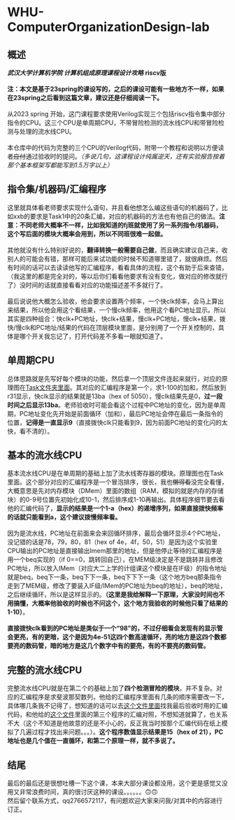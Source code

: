 # WHU-ComputerOrganizationDesign-lab
## 概述
***武汉大学计算机学院 计算机组成原理课程设计攻略***   **riscv版**<br>
<br>
**注：本文是基于23spring的课设写的，之后的课设可能有一些地方不一样，如果在23spring之后看到这篇文章，建议还是仔细阅读一下。**<br>
<br>
从2023 spring 开始，这门课程要求使用Verilog实现三个包括riscv指令集中部分指令的CPU。这三个CPU是单周期CPU，不带冒险检测的流水线CPU和带冒险检测与处理的流水线CPU。<br>
<br>
本仓库中的代码为完整的三个CPU的Verilog代码，附带一个教程和说明以方便读者~~应付~~通过验收时的提问。*（多说几句，这课程设计纯属逆天，还有实验报告按着那个基本框架写都能写到1.5万字以上）*<br>
## 指令集/机器码/汇编程序
这里就具体看老师要求实现什么语句，并且看他想怎么编这些语句的机器码了，比如xxb的要求是Task1中的20条汇编，对应的机器码的方法也有他自己的做法。**注意：不同老师大概率不一样，比如我知道的fj班就使用了另一系列指令/机器码，这个写后面的模块大概率会用到，所以不同班很难一起做。**<br>
<br>
其他就没有什么特别好说的，**翻译转换一般需要自己做**，而且确实建议自己来，收别人的可能会有错，那样可能后来试功能的时候不知道哪里错了，就很麻烦。然后有时间的话可以去读读他写的汇编程序，看看具体的流程，这个有助于后来查错，（我这里的都是完全对的，等以后你们看看他要求有没有变化，做对应的修改就行了）没时间的话就直接看看对应的功能描述差不多就行了。<br>
<br>
最后说说他大概怎么验收，他会要求设置两个频率，一个快clk频率，会马上算出来结果，所以他会用这个看结果，一个慢clk频率，他用这个看PC地址显示。所以其实是四种组合：快clk+PC地址，快clk+结果，慢clk+PC地址，慢clk+结果，拨快/慢clk和PC地址/结果的代码在顶层模块里面，是分别用了一个开关控制的，具体是哪个开关我忘记了，打开代码差不多看一眼就知道了。<br>
## 单周期CPU
总体思路就是先写好每个模块的功能，然后拿一个顶层文件连起来就行，对应的原理图在[Task文件夹里面](https://github.com/bryceyin13/WHU-ComputerOrganizationDesign-lab/blob/main/Task/Task2%20SingleCycleCPU.pdf)。其对应的汇编程序是第一个，求1-100的加和，然后放到r31显示，快clk显示的结果就是13ba（hex of 5050），慢clk结果先是0，**过一段时间之后显示13ba**。老师验收时可能会看这个过程中PC地址的变化，因为是单周期，PC地址变化先开始是前面循环（加和），最后PC地址会停在最后一条指令的位置，**记得是一直显示9**（直接拨快clk只能看到9，因为前面PC地址的变化闪的太快，看不清的）。
## 基本的流水线CPU
基本流水线CPU是在单周期的基础上加了流水线寄存器的模块。原理图也在Task里面。这个部分对应的汇编程序是一个冒泡排序，很长，我也~~懒得看~~没完全看懂，大概意思是先对内存模块（DMem）里面的数组（RAM，模拟的就是内存的存储块）的0-9号位置先初始化成10-1，然后排序成1-10再输出。具体程序细节要去看他的汇编代码了，**显示的结果是一个1-a（hex）的递增序列，如果直接拨快频率的话就只能看到a，这个建议拨慢频率看。**<br>
<br>
因为是流水线，PC地址在前面来会来回循环排序，最后会循环显示4个PC地址，没记错的话是78，79，80，81（hex of 4e，4f，50，51）是因为这个实验里CPU输出的PC地址是直接输出Imem那里的地址，但是他停止等待的汇编程序是用一个beq实现的（if 0==0，跳转回自己），在MEM级决定是不是跳转并且修改PC地址，所以放入IMem（对应大二上学的计组课这个模块是在IF级）的指令地址就是beq，beq下一条，beq下下一条，beq下下下一条（这个地方beq那条指令走到了MEM级，修改了要装入IF级/IMem的PC地址为beq的地址），beq的地址，之后继续循环，所以是这样显示的。**（这里是我给解释一下原理，大家没时间也不用搞懂，大概率他验收的时候也不问这个，这个地方我验收的时候他只看了结果的1-10）**。<br>
<br>
**直接拨快clk看到的PC地址是类似于一个“98”的，不过仔细看会发现有的显示管会更亮，有的更暗，这个是因为4e-51这四个数高速循环，亮的地方是这四个数都要亮的数码管，暗的地方是这几个数字中有的要亮，有的不要亮的数码管。**<br>
## 完整的流水线CPU
完整流水线CPU就是在第二个的基础上加了**四个检测冒险的模块**，并不复杂。对应的汇编程序是求斐波那契数列，他给的汇编程序里面有几条的顺序需要改一下，具体哪几条我不记得了，想知道的话可以去[这个文件里面](https://github.com/bryceyin13/WHU-ComputerOrganizationDesign-lab/blob/main/Final_Pipeline/IMem.v)找我最后验收时用的汇编代码，和他给的[这个文件](https://github.com/bryceyin13/WHU-ComputerOrganizationDesign-lab/blob/main/Task/Task1%20%E6%8C%87%E4%BB%A4%E7%B3%BB%E7%BB%9F%E4%B8%8E%E9%AA%8C%E8%AF%81%E7%A8%8B%E5%BA%8F%E8%AF%BE%E5%A0%82%E7%94%A8.pdf)里面的第三个程序的汇编对照，不想知道就算了，也关系不大（这个不知道是他故意的还是不小心的，反正我当时按那个汇编代码在纸上模拟了几遍过程才找出来问题。。。）。**这个程序数值显示结果是15（hex of 21），PC地址也是几个值在一直循环，和第二个原理一样，就不多说了。**
## 结尾
最后的最后还是很想吐槽一下这个课，本来大部分课设都没用，这个更是感觉又没用又非常浪费时间，真的很讨厌这种的课设。。。。。。🙃🙃<br>
然后留个联系方式，qq2766572117，有问题欢迎大家来问我/对其中的内容进行订正。

